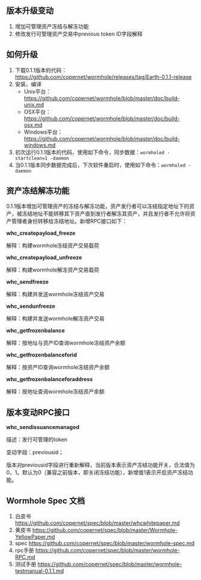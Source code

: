 ## 版本升级变动

1. 增加可管理资产冻结与解冻功能
2. 修改发行可管理资产交易中previous token ID字段解释

## 如何升级

1. 下载0.1.1版本的代码：https://github.com/copernet/wormhole/releases/tag/Earth-0.1.1-release
2. 安装，编译
   - Unix平台：https://github.com/copernet/wormhole/blob/master/doc/build-unix.md
   - OSX平台：https://github.com/copernet/wormhole/blob/master/doc/build-osx.md
   - Windows平台：https://github.com/copernet/wormhole/blob/master/doc/build-windows.md
3. 初次运行0.1.1版本的代码，使用如下命令，同步数据：`wormholed -startclean=1 -daemon`
4. 当0.1.1版本同步数据完成后，下次软件重启时，使用如下命令：`wormholed -daemon`

## 资产冻结解冻功能

0.1.1版本增加可管理资产的冻结与解冻功能，资产发行者可以冻结指定地址下的资产，被冻结地址不能转移其下资产直到发行者解冻其资产，并且发行者不允许将资产管理者身份转移给冻结地址。新增RPC接口如下：

**whc_createpayload_freeze**

解释：构建wormhole冻结资产交易载荷

**whc_createpayload_unfreeze**

解释：构建wormhole解冻资产交易载荷

**whc_sendfreeze**

解释：构建并发送wormhole冻结资产交易

**whc_sendunfreeze**

解释：构建并发送wormhole解冻资产交易

**whc_getfrozenbalance**

解释：按地址与资产ID查询wormhole冻结资产余额

**whc_getfrozenbalanceforid**

解释：按资产ID查询wormhole冻结资产余额

**whc_getfrozenbalanceforaddress**

解释：按地址查询wormhole冻结资产余额

## 版本变动RPC接口

**whc_sendissuancemanaged**

描述：发行可管理的token

变动字段：previousid；

版本对previousid字段进行重新解释，当前版本表示资产冻结功能开关，合法值为0，1。默认为0（兼容之前版本，即关闭冻结功能），新增值1表示开启资产冻结功能。

## Wormhole Spec 文档

1. 白皮书     https://github.com/copernet/spec/blob/master/whcwhitepaper.md
2. 黄皮书     https://github.com/copernet/spec/blob/master/Wormhole-YellowPaper.md
3. spec       https://github.com/copernet/spec/blob/master/wormhole-spec.md
4. rpc手册    https://github.com/copernet/spec/blob/master/wormhole-RPC.md
5. 测试手册   https://github.com/copernet/spec/blob/master/wormhole-testmanual-0.1.1.md

